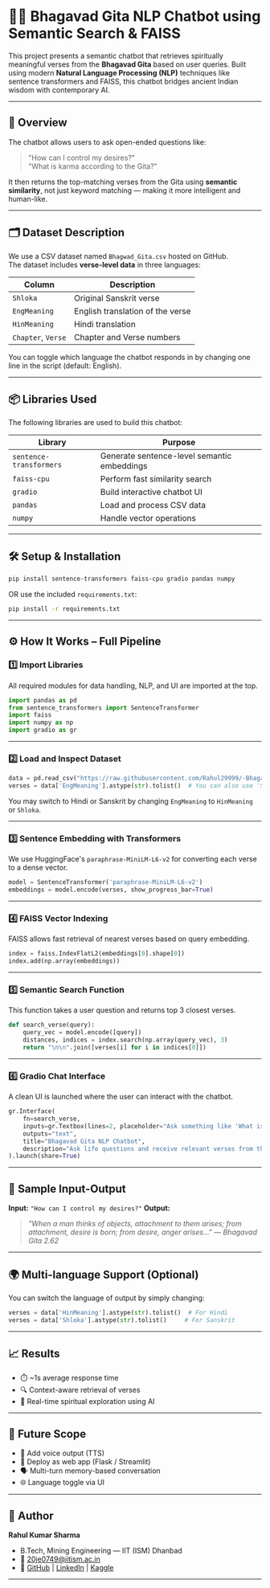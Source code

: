 #  📜🤖 Bhagavad Gita NLP Chatbot using Semantic Search & FAISS

This project presents a semantic chatbot that retrieves spiritually meaningful verses from the **Bhagavad Gita** based on user queries. Built using modern **Natural Language Processing (NLP)** techniques like sentence transformers and FAISS, this chatbot bridges ancient Indian wisdom with contemporary AI.

---

## 🧠 Overview

The chatbot allows users to ask open-ended questions like:

> "How can I control my desires?"  
> "What is karma according to the Gita?"

It then returns the top-matching verses from the Gita using **semantic similarity**, not just keyword matching — making it more intelligent and human-like.

---

## 🗂 Dataset Description

We use a CSV dataset named `Bhagwad_Gita.csv` hosted on GitHub.  
The dataset includes **verse-level data** in three languages:

| Column         | Description                         |
|----------------|-------------------------------------|
| `Shloka`       | Original Sanskrit verse             |
| `EngMeaning`   | English translation of the verse    |
| `HinMeaning`   | Hindi translation                   |
| `Chapter`, `Verse` | Chapter and Verse numbers       |

You can toggle which language the chatbot responds in by changing one line in the script (default: English).

---

## 📦 Libraries Used

The following libraries are used to build this chatbot:

| Library                | Purpose                                      |
|------------------------|----------------------------------------------|
| `sentence-transformers` | Generate sentence-level semantic embeddings |
| `faiss-cpu`            | Perform fast similarity search               |
| `gradio`               | Build interactive chatbot UI                |
| `pandas`               | Load and process CSV data                   |
| `numpy`                | Handle vector operations                    |

---

## 🛠️ Setup & Installation

```bash
pip install sentence-transformers faiss-cpu gradio pandas numpy
````

OR use the included `requirements.txt`:

```bash
pip install -r requirements.txt
```

---

## ⚙️ How It Works – Full Pipeline

### 1️⃣ Import Libraries

All required modules for data handling, NLP, and UI are imported at the top.

```python
import pandas as pd
from sentence_transformers import SentenceTransformer
import faiss
import numpy as np
import gradio as gr
```

---

### 2️⃣ Load and Inspect Dataset

```python
data = pd.read_csv("https://raw.githubusercontent.com/Rahul29999/-Bhagavad-Gita-NLP-Chatbot-using-Semantic-Search-and-FAISS/main/Bhagwad_Gita.csv")
verses = data['EngMeaning'].astype(str).tolist()  # You can also use 'Shloka' or 'HinMeaning'
```

You may switch to Hindi or Sanskrit by changing `EngMeaning` to `HinMeaning` or `Shloka`.

---

### 3️⃣ Sentence Embedding with Transformers

We use HuggingFace's `paraphrase-MiniLM-L6-v2` for converting each verse to a dense vector.

```python
model = SentenceTransformer('paraphrase-MiniLM-L6-v2')
embeddings = model.encode(verses, show_progress_bar=True)
```

---

### 4️⃣ FAISS Vector Indexing

FAISS allows fast retrieval of nearest verses based on query embedding.

```python
index = faiss.IndexFlatL2(embeddings[0].shape[0])
index.add(np.array(embeddings))
```

---

### 5️⃣ Semantic Search Function

This function takes a user question and returns top 3 closest verses.

```python
def search_verse(query):
    query_vec = model.encode([query])
    distances, indices = index.search(np.array(query_vec), 3)
    return "\n\n".join([verses[i] for i in indices[0]])
```

---

### 6️⃣ Gradio Chat Interface

A clean UI is launched where the user can interact with the chatbot.

```python
gr.Interface(
    fn=search_verse,
    inputs=gr.Textbox(lines=2, placeholder="Ask something like 'What is karma?'"),
    outputs="text",
    title="Bhagavad Gita NLP Chatbot",
    description="Ask life questions and receive relevant verses from the Gita using semantic search."
).launch(share=True)
```

---

## 💬 Sample Input-Output

**Input:** `"How can I control my desires?"`
**Output:**

> *"When a man thinks of objects, attachment to them arises; from attachment, desire is born; from desire, anger arises..."*
> — *Bhagavad Gita 2.62*

---

## 🌍 Multi-language Support (Optional)

You can switch the language of output by simply changing:

```python
verses = data['HinMeaning'].astype(str).tolist()  # For Hindi  
verses = data['Shloka'].astype(str).tolist()     # For Sanskrit
```

---

## 📈 Results

* ⏱️ \~1s average response time
* 🔍 Context-aware retrieval of verses
* 🧘 Real-time spiritual exploration using AI

---

## 🧠 Future Scope

* 🎤 Add voice output (TTS)
* 📱 Deploy as web app (Flask / Streamlit)
* 🗣️ Multi-turn memory-based conversation
* 🌐 Language toggle via UI

---

## 🙏 Author

**Rahul Kumar Sharma**
* B.Tech, Mining Engineering — IIT (ISM) Dhanbad
* 📧 [20je0749@iitism.ac.in](mailto:20je0749@iitism.ac.in)
* 🔗 [GitHub](https://github.com/Rahul29999) | [LinkedIn](https://linkedin.com/in/rahul-kumar-sharma-aa0b57233) | [Kaggle](https://www.kaggle.com/oops26/code)

---
